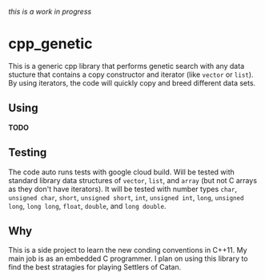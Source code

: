 *this is a work in progress*

# cpp_genetic
This is a generic cpp library that performs genetic search with any data stucture that contains a copy constructor and iterator (like `vector` or `list`). By using iterators, the code will quickly copy and breed different data sets. 

## Using
**TODO**


## Testing
The code auto runs tests with google cloud build. Will be tested with standard library data structures of `vector`, `list`, and `array` (but not C arrays as they don't have iterators). It will be tested with number types `char`, `unsigned char`, `short`, `unsigned short`, `int`, `unsigned int`, `long`, `unsigned long`, `long long`, `float`, `double`, and `long double`.

## Why
This is a side project to learn the new conding conventions in C++11. My main job is as an embedded C programmer. I plan on using this library to find the best stratagies for playing Settlers of Catan.
